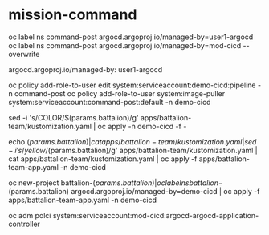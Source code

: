 # mission-command



oc label ns command-post argocd.argoproj.io/managed-by=user1-argocd
oc label ns command-post argocd.argoproj.io/managed-by=mod-cicd --overwrite

argocd.argoproj.io/managed-by: user1-argocd

oc policy add-role-to-user edit system:serviceaccount:demo-cicd:pipeline -n command-post
oc policy add-role-to-user system:image-puller system:serviceaccount:command-post:default -n demo-cicd

 


sed -i 's/COLOR/$(params.battalion)/g' apps/battalion-team/kustomization.yaml | oc apply -n demo-cicd -f -

echo $(params.battalion) | cat  apps/battalion-team/kustomization.yaml | sed -i 's/yellow/$(params.battalion)/g' apps/battalion-team/kustomization.yaml | cat  apps/battalion-team/kustomization.yaml | oc apply -f apps/battalion-team-app.yaml -n demo-cicd

oc new-project battalion-$(params.battalion) | oc label ns battalion-$(params.battalion) argocd.argoproj.io/managed-by=demo-cicd | oc apply -f apps/battalion-team-app.yaml -n demo-cicd



oc adm polci system:serviceaccount:mod-cicd:argocd-argocd-application-controller
